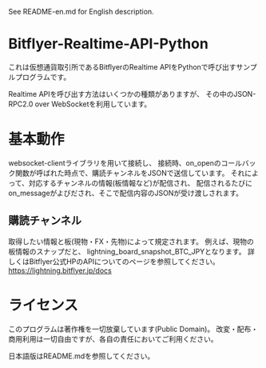 See README-en.md for English description.

# Bitflyer-Realtime-API-Python
これは仮想通貨取引所であるBitflyerのRealtime APIをPythonで呼び出すサンプルプログラムです。

Realtime APIを呼び出す方法はいくつかの種類がありますが、 その中のJSON-RPC2.0 over WebSocketを利用しています。

# 基本動作
websocket-clientライブラリを用いて接続し、 接続時、on_openのコールバック関数が呼ばれた時点で、購読チャンネルをJSONで送信しています。 それによって、対応するチャンネルの情報(板情報など)が配信され、 配信されるたびにon_messageがよびだされ、そこで配信内容のJSONが受け渡しされます。

## 購読チャンネル
取得したい情報と板(現物・FX・先物)によって規定されます。 例えば、現物の板情報のスナップだと、 lightning_board_snapshot_BTC_JPYとなります。 詳しくはBitflyer公式HPのAPIについてのページを参照してください。 https://lightning.bitflyer.jp/docs

# ライセンス
このプログラムは著作権を一切放棄しています(Public Domain)。 改変・配布・商用利用は一切自由ですが、各自の責任においてご利用ください。

日本語版はREADME.mdを参照してください。

